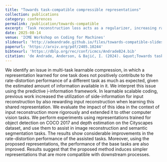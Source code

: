 ```yaml
---
title: "Towards task-compatible compressible representations"
collection: publications
category: conferences
permalink: /publication/towards-compatible
excerpt: 'Task reconstruction loss acts as a regularizer, increasing rate-distortion performance in coding for humans and machines.'
date: 2025-08-14
venue: 'ICME Workshop on Coding for Machines'
slidesurl: 'http://adeandrade.github.io/files/towards-compatible-slides.pdf'
paperurl: 'https://arxiv.org/pdf/2405.10244'
bibtexurl: 'https://dblp.org/rec/conf/icmcs/AndradeB24.bib'
citation: 'de Andrade, Anderson, & Bajić, I. (2024). &quot;Towards task-compatible compressible representations. ICME Workshop on Coding for Machines.&quot; <i>ICME Workshop on Coding for Machines</i>.'
---
```

We identify an issue in multi-task learnable compression, in which a representation learned for one task does not positively contribute to the rate-distortion performance of a different task as much as expected, given the estimated amount of information available in it. We interpret this issue using the predictive -information framework. In learnable scalable coding, previous work increased the utilization of side-information for input reconstruction by also rewarding input reconstruction when learning this shared representation. We evaluate the impact of this idea in the context of input reconstruction more rigorously and extended it to other computer vision tasks. We perform experiments using representations trained for object detection on COCO 2017 and depth estimation on the Cityscapes dataset, and use them to assist in image reconstruction and semantic segmentation tasks. The results show considerable improvements in the rate-distortion performance of the assisted tasks. Moreover, using the proposed representations, the performance of the base tasks are also improved. Results suggest that the proposed method induces simpler representations that are more compatible with downstream processes.
